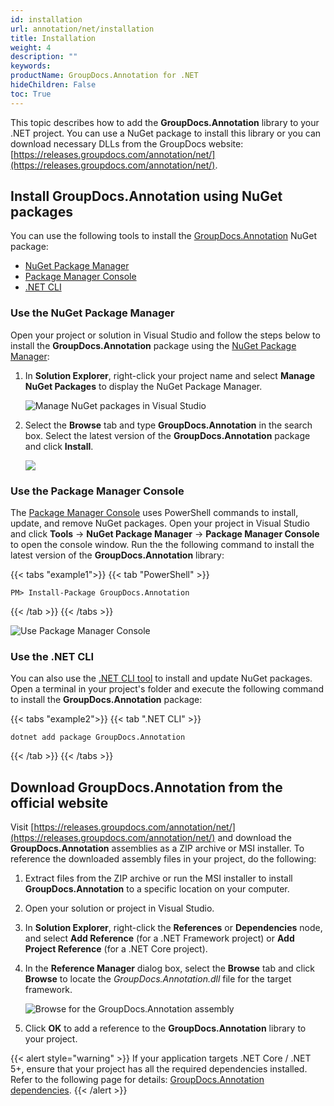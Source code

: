 ```yaml
---
id: installation
url: annotation/net/installation
title: Installation
weight: 4
description: ""
keywords: 
productName: GroupDocs.Annotation for .NET
hideChildren: False
toc: True
---
```

This topic describes how to add the **GroupDocs.Annotation** library to your .NET project. You can use a NuGet package to install this library or you can download necessary DLLs from the GroupDocs website: [https://releases.groupdocs.com/annotation/net/](https://releases.groupdocs.com/annotation/net/).

## Install GroupDocs.Annotation using NuGet packages

You can use the following tools to install the [GroupDocs.Annotation](https://www.nuget.org/packages/GroupDocs.Annotation) NuGet package: 

 * [NuGet Package Manager](#use-the-nuget-package-manager-in-visual-studio)
 * [Package Manager Console](#use-the-package-manager-console-in-visual-studio)
 * [.NET CLI](#use-the-net-cli)

### Use the NuGet Package Manager

Open your project or solution in Visual Studio and follow the steps below to install the **GroupDocs.Annotation** package using the [NuGet Package Manager](https://learn.microsoft.com/en-us/nuget/consume-packages/install-use-packages-visual-studio):

1. In **Solution Explorer**, right-click your project name and select **Manage NuGet Packages** to display the NuGet Package Manager.

    ![Manage NuGet packages in Visual Studio](/annotation/net/images/manage-nuget-packages.png)

2. Select the **Browse** tab and type **GroupDocs.Annotation** in the search box. Select the latest version of the **GroupDocs.Annotation** package and click **Install**.

    ![](/annotation/net/images/install-nuget-package.png)

### Use the Package Manager Console

The [Package Manager Console](https://learn.microsoft.com/en-us/nuget/consume-packages/install-use-packages-powershell) uses PowerShell commands to install, update, and remove NuGet packages. Open your project in Visual Studio and click **Tools** -> **NuGet Package Manager** -> **Package Manager Console** to open the console window. Run the the following command to install the latest version of the **GroupDocs.Annotation** library:

{{< tabs "example1">}}
{{< tab "PowerShell" >}}
```
PM> Install-Package GroupDocs.Annotation
```
{{< /tab >}}
{{< /tabs >}}

![Use Package Manager Console ](/annotation/net/images/package-manager-console.png)

### Use the .NET CLI

You can also use the [.NET CLI tool](https://docs.microsoft.com/en-us/dotnet/core/tools/) to install and update NuGet packages. Open a terminal in your project's folder and execute the following command to install the **GroupDocs.Annotation** package:

{{< tabs "example2">}}
{{< tab ".NET CLI" >}}
```
dotnet add package GroupDocs.Annotation
```
{{< /tab >}}
{{< /tabs >}}

## Download GroupDocs.Annotation from the official website

Visit [https://releases.groupdocs.com/annotation/net/](https://releases.groupdocs.com/annotation/net/) and download the **GroupDocs.Annotation** assemblies as a ZIP archive or MSI installer. To reference the downloaded assembly files in your project, do the following:

1. Extract files from the ZIP archive or run the MSI installer to install **GroupDocs.Annotation** to a specific location on your computer.
2. Open your solution or project in Visual Studio.
3. In **Solution Explorer**, right-click the **References** or **Dependencies** node, and select **Add Reference** (for a .NET Framework project) or **Add Project Reference** (for a .NET Core project).
4. In the **Reference Manager** dialog box, select the **Browse** tab and click **Browse** to locate the _GroupDocs.Annotation.dll_ file for the target framework.

    ![Browse for the GroupDocs.Annotation assembly](/annotation/net/images/browse-for-groupdocs-dll.png)

5. Click **OK** to add a reference to the **GroupDocs.Annotation** library to your project.

{{< alert style="warning" >}}
If your application targets .NET Core / .NET 5+, ensure that your project has all the required dependencies installed. Refer to the following page for details: [GroupDocs.Annotation dependencies](https://www.nuget.org/packages/groupdocs.annotation#dependencies-body-tab).
{{< /alert >}}
